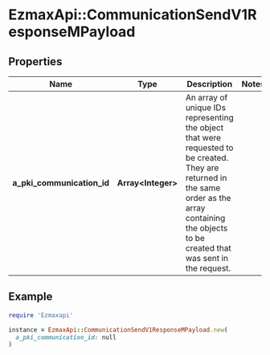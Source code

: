 # EzmaxApi::CommunicationSendV1ResponseMPayload

## Properties

| Name | Type | Description | Notes |
| ---- | ---- | ----------- | ----- |
| **a_pki_communication_id** | **Array&lt;Integer&gt;** | An array of unique IDs representing the object that were requested to be created.  They are returned in the same order as the array containing the objects to be created that was sent in the request. |  |

## Example

```ruby
require 'Ezmaxapi'

instance = EzmaxApi::CommunicationSendV1ResponseMPayload.new(
  a_pki_communication_id: null
)
```

